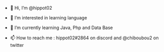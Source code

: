 - 👋 Hi, I’m @hippot02
- 👀 I’m interested in learning language
- 🌱 I’m currently learning Java, Php and Data Base

- 📫 How to reach me : hippot02#2864 on discord and @chiboubou2 on twitter


<!---
hippot02/hippot02 is a ✨ special ✨ repository because its `README.md` (this file) appears on your GitHub profile.
You can click the Preview link to take a look at your changes.
--->
